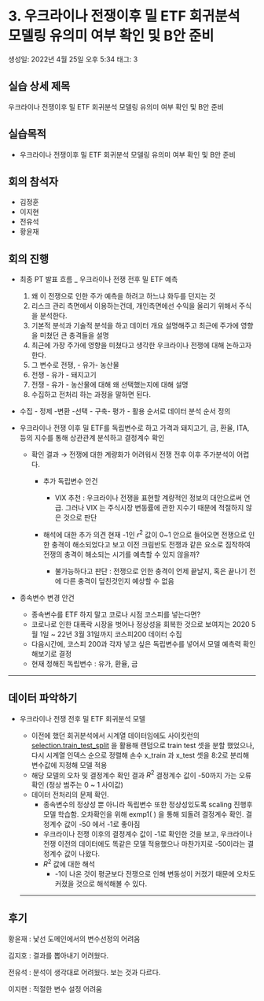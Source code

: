 # 3. 우크라이나 전쟁이후 밀 ETF 회귀분석 모델링 유의미 여부 확인 및 B안 준비

생성일: 2022년 4월 25일 오후 5:34
태그: 3

## 실습 상세 제목

우크라이나 전쟁이후 밀 ETF 회귀분석 모델링 유의미 여부 확인 및 B안 준비 

## 실습목적

- 우크라이나 전쟁이후 밀 ETF 회귀분석 모델링 유의미 여부 확인 및 B안 준비

## 회의 참석자

- 김정훈
- 이지현
- 전유석
- 황윤재

## 회의 진행

- 최종 PT 발표 흐름 _ 우크라이나 전쟁 전후 밀 ETF 예측
    1. 왜 이 전쟁으로 인한 주가 예측을 하려고 하느냐 화두를 던지는 것
    2. 리스크 관리 측면에서 이용하는건데, 개인측면에선 수익을 올리기 위해서 주식을 분석한다. 
    3. 기본적 분석과 기술적 분석을 하고 데이터 개요 설명해주고 최근에 주가에 영향을 미쳤던 큰 충격들을 설명 
    4. 최근에 가장 주가에 영향을 미쳤다고 생각한 우크라이나 전쟁에 대해 논하고자 한다. 
    5. 그 변수로 전쟁, - 유가- 농산물 
    6. 전쟁 - 유가 - 돼지고기 
    7. 전쟁 - 유가 - 농산물에 대해 왜 선택했는지에 대해 설명 
    8. 수집하고 전처리 하는 과정을 말하면 된다. 
    
- 수집 - 정제 -변환 -선택 - 구축- 평가 - 활용 순서로 데이터 분석 순서 정의

- 우크라이나 전쟁 이후 밀 ETF를 독립변수로 하고 가격과 돼지고기, 금, 환율, ITA, 등의 지수를 통해 상관관계 분석하고 결정계수 확인
    - 확인 결과 → 전쟁에 대한 계량화가 어려워서 전쟁 전후 이후 주가분석이 어렵다.
        - 추가 독립변수 안건
            - VIX 추천 : 우크라이나 전쟁을 표현할 계량적인 정보의 대안으로써 언급.
            그러나 VIX 는 주식시장 변동률에 관한 지수기 때문에 적절하지 않은 것으로 판단
            
        - 해석에 대한 추가 의견
        현재 -1인  $r^2$ 값이 0~1 안으로 들어오면 전쟁으로 인한 충격이 해소되었다고 보고 이전 크림반도 전쟁과 같은 요소로 짐작하여 전쟁의 충격이 해소되는 시기를 예측할 수 있지 않을까?
            - 불가능하다고 판단 : 전쟁으로 인한 충격이 언제 끝날지, 혹은 끝나기 전에 다른 충격이 덮친것인지 예상할 수 없음
            
- 종속변수 변경 안건
    - 종속변수를 ETF 하지 말고 코로나 시점 코스피를 넣는다면?
    - 코로나로 인한 대폭락 시장을 벗어나 정상성을 회복한 것으로 보여지는 2020 5월 1일 ~ 22년 3월 31일까지 코스피200 데이터 수집
    - 다음시간에, 코스피 200과 각자 넣고 싶은 독립변수를 넣어서 모델 예측력 확인해보기로 결정
    - 현재 정해진 독립변수 : 유가, 환율, 금
    

---

## 데이터 파악하기

- 우크라이나 전쟁 전후 밀 ETF 회귀분석 모델
    - 이전에 했던 회귀분석에서 시계열 데이터임에도 사이킷런의 [selection.train_test_split](http://scikit-learn.org/stable/modules/generated/sklearn.model_selection.train_test_split.html) 을 활용해 랜덤으로 train test 셋을 분할 했었으나, 
     다시 시계열 인덱스 순으로 정렬해 손수 x_train 과 x_test 셋을 8:2로 분리해 변수값에 지정해 모델 적용
    - 해당 모델의 오차 및 결정계수 확인 결과 $R^2$ 결정계수 값이 -50까지 가는 오류 확인 (정상 범주는 0 ~ 1 사이값)
    - 데이터 전처리의 문제 확인.
        - 종속변수의 정상성 뿐 아니라 독립변수 또한 정상성있도록 scaling 진행후 모델 학습함. 오차확인을 위해 exmp1( ) 을 통해 되돌려 결정계수 확인. 결정계수 값이 -50 에서 -1로 좋아짐
        - 우크라이나 전쟁 이후의 결정계수 값이 -1로 확인한 것을 보고, 우크라이나 전쟁 이전의 데이터에도 똑같은 모델 적용했으나 마찬가지로 -50이라는 결정계수 값이 나왔다.
        - $R^2$ 값에 대한 해석
            - -1이 나온 것이 평균보다 전쟁으로 인해 변동성이 커졌기 때문에 오차도 커졌을 것으로 해석해볼 수 있다.
            
        
    
    ---
    

## 후기

황윤재 : 낯선 도메인에서의 변수선정의 어려움 

김지호 : 결과를 뽑아내기 어려웠다. 

전유석 : 분석이 생각대로 어려웠다. 보는 것과 다르다. 

이지현 :  적절한 변수 설정 어려움
